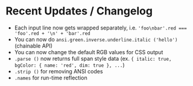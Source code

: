 # Recent Updates / Changelog

- Each input line now gets wrapped separately, i.e. `'foo\nbar'.red === 'foo'.red + '\n' + 'bar'.red`
- You can now do `ansi.green.inverse.underline.italic ('hello')` (chainable API)
- You can now change the default RGB values for CSS output
- `.parse ()` now returns full span style data (ex. `{ italic: true, bgColor: { name: 'red', dim: true }, ...`)
- `.strip ()` for removing ANSI codes
- `.names` for run-time reflection
